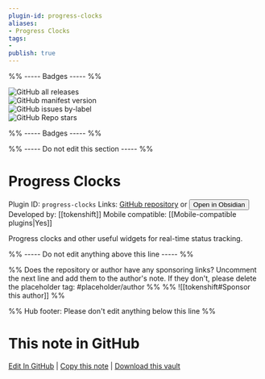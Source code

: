```yaml
---
plugin-id: progress-clocks
aliases:
- Progress Clocks
tags: 
- 
publish: true
---
```


%% ----- Badges ----- %%

![GitHub all releases](https://img.shields.io/github/downloads/tokenshift/obsidian-progress-clocks/total?color=573E7A&logo=github&style=for-the-badge)   
![GitHub manifest version](https://img.shields.io/github/manifest-json/v/tokenshift/obsidian-progress-clocks?color=573E7A&logo=github&style=for-the-badge)   
![GitHub issues by-label](https://img.shields.io/github/issues/tokenshift/obsidian-progress-clocks/help%20wanted?color=573E7A&logo=github&style=for-the-badge)   
![GitHub Repo stars](https://img.shields.io/github/stars/tokenshift/obsidian-progress-clocks?color=573E7A&logo=github&style=for-the-badge)

%% ----- Badges ----- %%

%% ----- Do not edit this section ----- %%

# Progress Clocks

Plugin ID: `progress-clocks`
Links: [GitHub repository](https://github.com/tokenshift/obsidian-progress-clocks) or [<button id=HH>Open in Obsidian</button>](obsidian://show-plugin?id=progress-clocks)
Developed by: [[tokenshift]]
Mobile compatible: [[Mobile-compatible plugins|Yes]]

Progress clocks and other useful widgets for real-time status tracking.

%% ----- Do not edit anything above this line ----- %% 

%% Does the repository or author have any sponsoring links? Uncomment the next line and add them to the author's note. If they don't, please delete the placeholder tag: #placeholder/author %%
%% ![[tokenshift#Sponsor this author]] %%

%% Hub footer: Please don't edit anything below this line %%

# This note in GitHub

<span class="git-footer">[Edit In GitHub](https://github.dev/obsidian-community/obsidian-hub/blob/main/02%20-%20Community%20Expansions/02.05%20All%20Community%20Expansions/Plugins/progress-clocks.md "git-hub-edit-note") | [Copy this note](https://raw.githubusercontent.com/obsidian-community/obsidian-hub/main/02%20-%20Community%20Expansions/02.05%20All%20Community%20Expansions/Plugins/progress-clocks.md "git-hub-copy-note") | [Download this vault](https://github.com/obsidian-community/obsidian-hub/archive/refs/heads/main.zip "git-hub-download-vault") </span>
